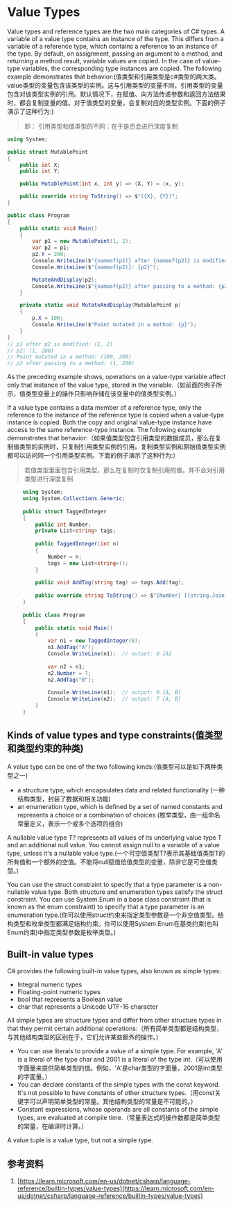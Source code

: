 # Value Types
Value types and reference types are the two main categories of C# types. A variable of a value type contains an instance of the type. This differs from a variable of a reference type, which contains a reference to an instance of the type. By default, on assignment, passing an argument to a method, and returning a method result, variable values are copied. In the case of value-type variables, the corresponding type instances are copied. The following example demonstrates that behavior:(值类型和引用类型是c#类型的两大类。value类型的变量包含该类型的实例。这与引用类型的变量不同，引用类型的变量包含对该类型实例的引用。默认情况下，在赋值、向方法传递参数和返回方法结果时，都会复制变量的值。对于值类型的变量，会复制对应的类型实例。下面的例子演示了这种行为:)
> 即： 引用类型和值类型的不同：在于是否会进行深度复制

```c#
using System;

public struct MutablePoint
{
    public int X;
    public int Y;

    public MutablePoint(int x, int y) => (X, Y) = (x, y);

    public override string ToString() => $"({X}, {Y})";
}

public class Program
{
    public static void Main()
    {
        var p1 = new MutablePoint(1, 2);
        var p2 = p1;
        p2.Y = 200;
        Console.WriteLine($"{nameof(p1)} after {nameof(p2)} is modified: {p1}");
        Console.WriteLine($"{nameof(p2)}: {p2}");

        MutateAndDisplay(p2);
        Console.WriteLine($"{nameof(p2)} after passing to a method: {p2}");
    }

    private static void MutateAndDisplay(MutablePoint p)
    {
        p.X = 100;
        Console.WriteLine($"Point mutated in a method: {p}");
    }
}
// p1 after p2 is modified: (1, 2)
// p2: (1, 200)
// Point mutated in a method: (100, 200)
// p2 after passing to a method: (1, 200)
```

As the preceding example shows, operations on a value-type variable affect only that instance of the value type, stored in the variable.（如前面的例子所示，值类型变量上的操作只影响存储在该变量中的值类型实例。）

If a value type contains a data member of a reference type, only the reference to the instance of the reference type is copied when a value-type instance is copied. Both the copy and original value-type instance have access to the same reference-type instance. The following example demonstrates that behavior:（如果值类型包含引用类型的数据成员，那么在复制值类型的实例时，只复制引用类型实例的引用。复制类型实例和原始值类型实例都可以访问同一个引用类型实例。下面的例子演示了这种行为:）
> 若值类型里面包含引用类型，那么在复制时仅复制引用的值，并不会对引用类型进行深度复制
```c#
     using System;
     using System.Collections.Generic;
     
     public struct TaggedInteger
     {
         public int Number;
         private List<string> tags;
     
         public TaggedInteger(int n)
         {
             Number = n;
             tags = new List<string>();
         }
     
         public void AddTag(string tag) => tags.Add(tag);
     
         public override string ToString() => $"{Number} [{string.Join(", ", tags)}]";
     }
     
     public class Program
     {
         public static void Main()
         {
             var n1 = new TaggedInteger(0);
             n1.AddTag("A");
             Console.WriteLine(n1);  // output: 0 [A]
     
             var n2 = n1;
             n2.Number = 7;
             n2.AddTag("B");
     
             Console.WriteLine(n1);  // output: 0 [A, B]
             Console.WriteLine(n2);  // output: 7 [A, B]
         }
     }
```

## Kinds of value types and type constraints(值类型和类型约束的种类)
A value type can be one of the two following kinds:(值类型可以是如下两种类型之一)
- a structure type, which encapsulates data and related functionality (一种结构类型，封装了数据和相关功能)
- an enumeration type, which is defined by a set of named constants and represents a choice or a combination of choices (枚举类型，由一组命名常量定义，表示一个或多个选项的组合)

A nullable value type T? represents all values of its underlying value type T and an additional null value. You cannot assign null to a variable of a value type, unless it's a nullable value type.(一个可空值类型T?表示其基础值类型T的所有值和一个额外的空值。不能将null赋值给值类型的变量，除非它是可空值类型。)

You can use the struct constraint to specify that a type parameter is a non-nullable value type. Both structure and enumeration types satisfy the struct constraint. You can use System.Enum in a base class constraint (that is known as the enum constraint) to specify that a type parameter is an enumeration type.(你可以使用struct约束来指定类型参数是一个非空值类型。结构类型和枚举类型都满足结构约束。你可以使用System.Enum在基类约束(也叫Enum约束)中指定类型参数是枚举类型。)


## Built-in value types
C# provides the following built-in value types, also known as simple types:
- Integral numeric types
- Floating-point numeric types
- bool that represents a Boolean value
- char that represents a Unicode UTF-16 character

All simple types are structure types and differ from other structure types in that they permit certain additional operations:（所有简单类型都是结构类型，与其他结构类型的区别在于，它们允许某些额外的操作。）
- You can use literals to provide a value of a simple type. For example, 'A' is a literal of the type char and 2001 is a literal of the type int.（可以使用字面量来提供简单类型的值。例如，'A'是char类型的字面量，2001是int类型的字面量。）
- You can declare constants of the simple types with the const keyword. It's not possible to have constants of other structure types.（用const关键字可以声明简单类型的常量。其他结构类型的常量是不可能的。）
- Constant expressions, whose operands are all constants of the simple types, are evaluated at compile time.（常量表达式的操作数都是简单类型的常量，在编译时计算。）

A value tuple is a value type, but not a simple type.



## 参考资料
1. [https://learn.microsoft.com/en-us/dotnet/csharp/language-reference/builtin-types/value-types](https://learn.microsoft.com/en-us/dotnet/csharp/language-reference/builtin-types/value-types)




